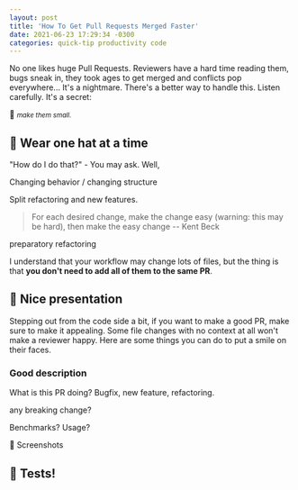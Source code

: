 ```yaml
---
layout: post
title: 'How To Get Pull Requests Merged Faster'
date: 2021-06-23 17:29:34 -0300
categories: quick-tip productivity code
---
```


No one likes huge Pull Requests. Reviewers have a hard time reading them, bugs sneak in, they took
ages to get merged and conflicts pop everywhere... It's a nightmare. There's a better way to handle
this. Listen carefully. It's a secret:

🤫 _<small>make them small.</small>_

## 🎩 Wear one hat at a time

"How do I do that?" - You may ask. Well,

Changing behavior / changing structure

Split refactoring and new features.

> For each desired change, make the change easy (warning: this may be hard), then make the easy change -- Kent Beck

preparatory refactoring

I understand that your workflow may change lots of files, but the thing is that **you don't need to
add all of them to the same PR**.

## 💅 Nice presentation

Stepping out from the code side a bit, if you want to make a good PR, make sure to make it
appealing. Some file changes with no context at all won't make a reviewer happy. Here are some
things you can do to put a smile on their faces.

### Good description

What is this PR doing? Bugfix, new feature, refactoring.

any breaking change?

Benchmarks? Usage?

📸 Screenshots

## 🧪 Tests!

